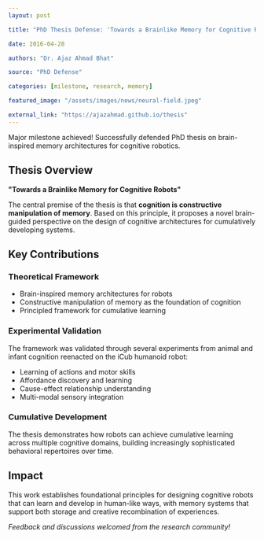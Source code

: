 ```yaml
---
layout: post

title: "PhD Thesis Defense: 'Towards a Brainlike Memory for Cognitive Robots'"

date: 2016-04-28

authors: "Dr. Ajaz Ahmad Bhat"

source: "PhD Defense"

categories: [milestone, research, memory]

featured_image: "/assets/images/news/neural-field.jpeg"

external_link: "https://ajazahmad.github.io/thesis"
---
```


Major milestone achieved! Successfully defended PhD thesis on brain-inspired memory architectures for cognitive robotics.

## Thesis Overview

**"Towards a Brainlike Memory for Cognitive Robots"**

The central premise of the thesis is that **cognition is constructive manipulation of memory**. Based on this principle, it proposes a novel brain-guided perspective on the design of cognitive architectures for cumulatively developing systems.

## Key Contributions

### Theoretical Framework
- Brain-inspired memory architectures for robots
- Constructive manipulation of memory as the foundation of cognition
- Principled framework for cumulative learning

### Experimental Validation
The framework was validated through several experiments from animal and infant cognition reenacted on the iCub humanoid robot:
- Learning of actions and motor skills
- Affordance discovery and learning
- Cause-effect relationship understanding
- Multi-modal sensory integration

### Cumulative Development
The thesis demonstrates how robots can achieve cumulative learning across multiple cognitive domains, building increasingly sophisticated behavioral repertoires over time.

## Impact

This work establishes foundational principles for designing cognitive robots that can learn and develop in human-like ways, with memory systems that support both storage and creative recombination of experiences.

*Feedback and discussions welcomed from the research community!*
